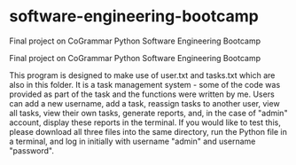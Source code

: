 # software-engineering-bootcamp
Final project on CoGrammar Python Software Engineering Bootcamp

Final project on CoGrammar Python Software Engineering Bootcamp

This program is designed to make use of user.txt and tasks.txt which are also in this folder. It is a task management system - some of the code was provided as part of the task and the functions were written by me. Users can add a new username, add a task, reassign tasks to another user, view all tasks, view their own tasks, generate reports, and, in the case of "admin" account, display these reports in the terminal. If you would like to test this, please download all three files into the same directory, run the Python file in a terminal, and log in initially with username "admin" and username "password".
